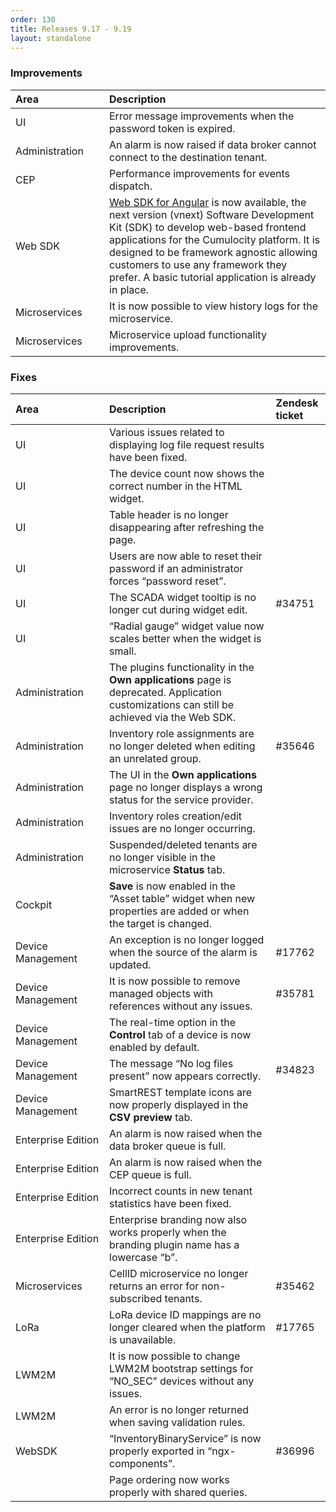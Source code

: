```yaml
---
order: 130
title: Releases 9.17 - 9.19
layout: standalone
---
```


### Improvements

<table>
<col width = 150>
<thead>
<tr>
<th style="text-align:left">Area</th>
<th style="text-align:left">Description</th>
</tr>
</thead>
<tbody>
<tr>
<td style="text-align:left">UI</td>
<td style="text-align:left">Error message improvements when the password token is expired.</td>
</tr>
<tr>
<td style="text-align:left">Administration</td>
<td style="text-align:left">An alarm is now raised if data broker cannot connect to the destination tenant.</td>
</tr>
<tr>
<td style="text-align:left">CEP</td>
<td style="text-align:left">Performance improvements for events dispatch.</td>
</tr>
<tr>
<td style="text-align:left">Web SDK</td>
<td style="text-align:left"><a href="/guides/web/angular" class="no-ajaxy">Web SDK for Angular</a> is now available, the next version (vnext) Software Development Kit (SDK) to develop web-based frontend applications for the Cumulocity platform. It is designed to be framework agnostic allowing customers to use any framework they prefer. A basic tutorial application is already in place.</td>
</tr>
<tr>
<td style="text-align:left">Microservices</td>
<td style="text-align:left">It is now possible to view history logs for the microservice.</td>
</tr>
<tr>
<td style="text-align:left">Microservices</td>
<td style="text-align:left">Microservice upload functionality improvements.</td>
</tr>
</tbody>
</table>

### Fixes

<table>
<colgroup><col width="150">
</colgroup><thead>
<tr>
<th style="text-align:left">Area</th>
<th style="text-align:left">Description</th>
<th style="text-align:left">Zendesk ticket</th>
</tr>
</thead>
<tbody>
<tr>
<td style="text-align:left">UI</td>
<td style="text-align:left">Various issues related to displaying log file request results have been fixed. </td>
<td> </td>
</tr>
<tr>
<td style="text-align:left">UI</td>
<td style="text-align:left">The device count now shows the correct number in the HTML widget.</td>
<td> </td>
</tr>
<tr>
<td style="text-align:left">UI</td>
<td style="text-align:left">Table header is no longer disappearing after refreshing the page.</td>
<td> </td>
</tr>
<tr>
<td style="text-align:left">UI</td>
<td style="text-align:left">Users are now able to reset their password if an administrator forces “password reset”.</td>
<td> </td>
</tr>
<tr>
<td style="text-align:left">UI</td>
<td style="text-align:left">The SCADA widget tooltip is no longer cut during widget edit.</td>
<td style="text-align:left">#34751</td>
</tr>
<tr>
<td style="text-align:left">UI</td>
<td style="text-align:left">“Radial gauge” widget value now scales better when the widget is small.</td>
<td> </td>
</tr>
<tr>
<td style="text-align:left">Administration</td>
<td style="text-align:left">The plugins functionality in the <strong>Own applications</strong> page is deprecated. Application customizations can still be achieved via the Web SDK.</td>
<td> </td>
</tr>
<tr>
<td style="text-align:left">Administration</td>
<td style="text-align:left">Inventory role assignments are no longer deleted when editing an unrelated group.</td>
<td style="text-align:left">#35646</td>
</tr>
<tr>
<td style="text-align:left">Administration</td>
<td style="text-align:left">The UI in the <strong>Own applications</strong> page no longer displays a wrong status for the service provider.</td>
<td> </td>
</tr>
<tr>
<td style="text-align:left">Administration</td>
<td style="text-align:left">Inventory roles creation/edit issues are no longer occurring.</td>
<td> </td>
</tr>
<tr>
<td style="text-align:left">Administration</td>
<td style="text-align:left">Suspended/deleted tenants are no longer visible in the microservice <strong>Status</strong> tab.</td>
<td> </td>
</tr>
<tr>
<td style="text-align:left">Cockpit</td>
<td style="text-align:left"><strong>Save</strong> is now enabled in the “Asset table” widget when new properties are added or when the target is changed.</td>
<td> </td>
</tr>
<tr>
<td style="text-align:left">Device Management</td>
<td style="text-align:left">An exception is no longer logged when the source of the alarm is updated.</td>
<td style="text-align:left">#17762</td>
</tr>
<tr>
<td style="text-align:left">Device Management</td>
<td style="text-align:left">It is now possible to remove managed objects with references without any issues.</td>
<td style="text-align:left">#35781</td>
</tr>
<tr>
<td style="text-align:left">Device Management</td>
<td style="text-align:left">The real-time option in the <strong>Control</strong> tab of a device is now enabled by default.</td>
<td> </td>
</tr>
<tr>
<td style="text-align:left">Device Management</td>
<td style="text-align:left">The message “No log files present” now appears correctly.</td>
<td style="text-align:left">#34823</td>
</tr>
<tr>
<td style="text-align:left">Device Management</td>
<td style="text-align:left">SmartREST template icons are now properly displayed in the <strong>CSV preview</strong> tab.</td>
<td> </td>
</tr>
<tr>
<td style="text-align:left">Enterprise Edition</td>
<td style="text-align:left">An alarm is now raised when the data broker queue is full.</td>
<td> </td>
</tr>
<tr>
<td style="text-align:left">Enterprise Edition</td>
<td style="text-align:left">An alarm is now raised when the CEP queue is full.</td>
<td> </td>
</tr>
<tr>
<td style="text-align:left">Enterprise Edition</td>
<td style="text-align:left">Incorrect counts in new tenant statistics have been fixed.</td>
<td> </td>
</tr>
<tr>
<td style="text-align:left">Enterprise Edition</td>
<td style="text-align:left">Enterprise branding now also works properly when the branding plugin name has a lowercase “b”.</td>
<td> </td>
</tr>
<tr>
<td style="text-align:left">Microservices</td>
<td style="text-align:left">CellID microservice no longer returns an error for non-subscribed tenants.</td>
<td style="text-align:left">#35462</td>
</tr>
<tr>
<td style="text-align:left">LoRa</td>
<td style="text-align:left">LoRa device ID mappings are no longer cleared when the platform is unavailable.</td>
<td style="text-align:left">#17765</td>
</tr>
<tr>
<td style="text-align:left">LWM2M</td>
<td style="text-align:left">It is now possible to change LWM2M bootstrap settings for “NO_SEC” devices without any issues. </td>
<td> </td>
</tr>
<tr>
<td style="text-align:left">LWM2M</td>
<td style="text-align:left">An error is no longer returned when saving validation rules.</td>
<td> </td>
</tr>
<tr>
<td style="text-align:left">WebSDK</td>
<td style="text-align:left">“InventoryBinaryService” is now properly exported in “ngx-components”.</td>
<td style="text-align:left">#36996</td>
</tr>
<tr>
<td style="text-align:left"></td>
<td style="text-align:left">Page ordering now works properly with shared queries.</td>
<td> </td>
</tr>
</tbody>
</table>